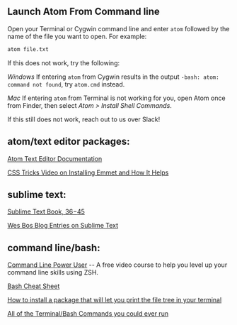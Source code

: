 ## Launch Atom From Command line

Open your Terminal or Cygwin command line and enter `atom` followed by the name of the file you want to open. For example:

```bash
atom file.txt
```
If this does not work, try the following:   

*Windows*
If entering `atom` from Cygwin results in the output `-bash: atom: command not found`, try `atom.cmd` instead.

*Mac*
If entering `atom` from Terminal is not working for you, open Atom once from Finder, then select *Atom > Install Shell Commands*.

If this still does not work, reach out to us over Slack!

## atom/text editor packages:

[Atom Text Editor Documentation](http://flight-manual.atom.io/)

[CSS Tricks Video on Installing Emmet and How It Helps](https://css-tricks.com/video-screencasts/129-emmet-awesome/)

## sublime text:

[Sublime Text Book, $36-$45](https://sublimetextbook.com/)

[Wes Bos Blog Entries on Sublime Text](http://wesbos.com/category/sublime-text/)

## command line/bash:

[Command Line Power User](http://commandlinepoweruser.com/) -- A free video course to help you level up your command line skills using ZSH.

[Bash Cheat Sheet](http://cli.learncodethehardway.org/bash_cheat_sheet.pdf)

[How to install a package that will let you print the file tree in your terminal](http://askubuntu.com/questions/431251/how-to-print-the-directory-tree-in-terminal)

[All of the Terminal/Bash Commands you could ever run](http://ss64.com/bash/)
